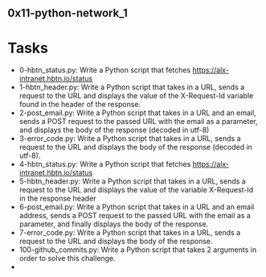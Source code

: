 ## 0x11-python-network_1

# Tasks
- 0-hbtn_status.py: Write a Python script that fetches https://alx-intranet.hbtn.io/status
- 1-hbtn_header.py: Write a Python script that takes in a URL, sends a request to the URL and displays the value of the X-Request-Id variable found in the header of the response.
- 2-post_email.py: Write a Python script that takes in a URL and an email, sends a POST request to the passed URL with the email as a parameter, and displays the body of the response (decoded in utf-8)
- 3-error_code.py: Write a Python script that takes in a URL, sends a request to the URL and displays the body of the response (decoded in utf-8).
- 4-hbtn_status.py: Write a Python script that fetches https://alx-intranet.hbtn.io/status
- 5-hbtn_header.py: Write a Python script that takes in a URL, sends a request to the URL and displays the value of the variable X-Request-Id in the response header
- 6-post_email.py: Write a Python script that takes in a URL and an email address, sends a POST request to the passed URL with the email as a parameter, and finally displays the body of the response.
- 7-error_code.py: Write a Python script that takes in a URL, sends a request to the URL and displays the body of the response.
- 100-github_commits.py: Write a Python script that takes 2 arguments in order to solve this challenge.
- 